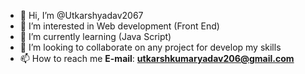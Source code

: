 - 👋 Hi, I’m @Utkarshyadav2067
- 👀 I’m interested in Web development (Front End)
- 🌱 I’m currently learning (Java Script)
- 💞️ I’m looking to collaborate on any project for develop my skills
- 📫 How to reach me **E-mail**: **utkarshkumaryadav206@gmail.com**

<!---
Utkarshyadav2067/Utkarshyadav2067 is a ✨ special ✨ repository because its `README.md` (this file) appears on your GitHub profile.
You can click the Preview link to take a look at your changes.
--->
